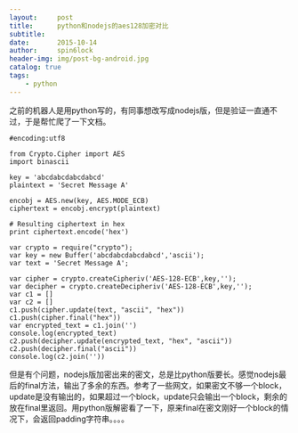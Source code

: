 ```yaml
---
layout:     post
title:      python和nodejs的aes128加密对比
subtitle:   
date:       2015-10-14
author:     spin6lock
header-img: img/post-bg-android.jpg
catalog: true
tags:
    - python
---
```

之前的机器人是用python写的，有同事想改写成nodejs版，但是验证一直通不过，于是帮忙爬了一下文档。

```
#encoding:utf8

from Crypto.Cipher import AES
import binascii

key = 'abcdabcdabcdabcd'
plaintext = 'Secret Message A'

encobj = AES.new(key, AES.MODE_ECB)
ciphertext = encobj.encrypt(plaintext)

# Resulting ciphertext in hex
print ciphertext.encode('hex')
```

```
var crypto = require("crypto");
var key = new Buffer('abcdabcdabcdabcd','ascii');
var text = 'Secret Message A';

var cipher = crypto.createCipheriv('AES-128-ECB',key,'');
var decipher = crypto.createDecipheriv('AES-128-ECB',key,'');
var c1 = []
var c2 = []
c1.push(cipher.update(text, "ascii", "hex"))
c1.push(cipher.final("hex"))
var encrypted_text = c1.join('')
console.log(encrypted_text)
c2.push(decipher.update(encrypted_text, "hex", "ascii"))
c2.push(decipher.final("ascii"))
console.log(c2.join(''))
```

但是有个问题，nodejs版加密出来的密文，总是比python版要长。感觉nodejs最后的final方法，输出了多余的东西。参考了一些网文，如果密文不够一个block，update是没有输出的，如果超过一个block，update只会输出一个block，剩余的放在final里返回。用python版解密看了一下，原来final在密文刚好一个block的情况下，会返回padding字符串。。。。
